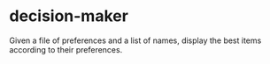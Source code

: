 # decision-maker
Given a file of preferences and a list of names, display the best items according to their preferences.
